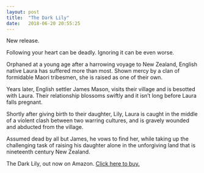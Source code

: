 ```yaml
---
layout: post
title:  "The Dark Lily"
date:   2018-06-20 20:55:25
---
```


 

New release.

Following your heart can be deadly. Ignoring it can be even worse.

Orphaned at a young age after a harrowing voyage to New Zealand, English native Laura has suffered more than most. Shown mercy by a clan of formidable Maori tribesmen, she is raised as one of their own.

Years later, English settler James Mason, visits their village and is besotted with Laura. Their relationship blossoms swiftly and it isn’t long before Laura falls pregnant.

Shortly after giving birth to their daughter, Lily, Laura is caught in the middle of a violent clash between two warring cultures, and is gravely wounded and abducted from the village.

Assumed dead by all but James, he vows to find her, while taking up the challenging task of raising his daughter alone in the unforgiving land that is nineteenth century New Zealand.
 
The Dark Lily, out now on Amazon. [Click here to buy.](https://www.amazon.com/dp/B07D9DD4GS/ref=sr_1_1?s=digital-text&ie=UTF8&qid=1527285078&sr=1-1&keywords=the+dark+lily)



